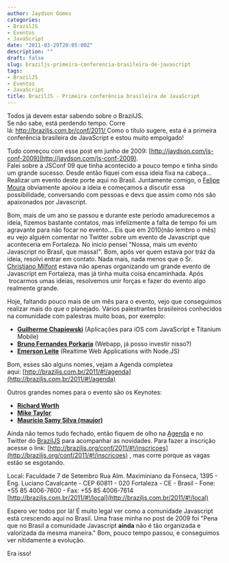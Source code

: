 ```yaml
---
author: Jaydson Gomes
categories:
- BrazilJS
- Eventos
- JavaScript
date: "2011-03-29T20:05:00Z"
description: ""
draft: false
slug: braziljs-primeira-conferencia-brasileira-de-javascript
tags:
- BrazilJS
- Eventos
- JavaScript
title: BrazilJS - Primeira conferência brasileira de JavaScript
---
```


Todos já devem estar sabendo sobre o BrazilJS.  
Se não sabe, está perdendo tempo. Corre lá: [http://braziljs.com.br/conf/2011/
](http://braziljs.com.br/2011/)Como o título sugere, esta é a primeira conferência brasileira de JavaScript e estou muito empolgado!  

Tudo começou com esse post em junho de 2009: [http://jaydson.com/js-conf-2009](http://jaydson.com/js-conf-2009).  
Falei sobre a JSConf 09 que tinha acontecido a pouco tempo e tinha sindo um grande sucesso.
Desde então fiquei com essa ideia fixa na cabeça... Realizar um evento deste porte aqui no Brasil.
Juntamente comigo, o [Felipe Moura](http://twitter.com/felipnmoura) obviamente apoiou a ideia e começamos a discutir essa possibilidade, conversando com pessoas e devs que assim como nós são apaixonados por Javascript.<!-- more -->

Bom, mais de um ano se passou e durante este período amadurecemos a ideia, fizemos bastante contatos, mas infelizmente a falta de tempo foi um agravante para não focar no evento...
Eis que em 2010(não lembro o mês) eu vejo alguém comentar no Twitter sobre um evento de Javascript que aconteceria em Fortaleza.
No inicio pensei "Nossa, mais um evento Javascript no Brasil, que massa!".
Bom, após ver quem estava por tráz da ideia, resolvi entrar em contato.
Nada mais, nada menos que o Sr. [Christiano Milfont](http://www.milfont.org/) estava não apenas organizando um grande evento de Javascript em Fortaleza, mas já tinha muita coisa encaminhada.
Após  trocarmos umas ideias, resolvemos unir forças e fazer do evento algo realmente grande.

Hoje, faltando pouco mais de um mês para o evento, vejo que conseguimos realizar mais do que o planejado.
Vários palestrantes brasileiros conhecidos na comunidade com palestras muito boas, por exemplo:
	
  * **[Guilherme Chapiewski](http://gc.blog.br/)** (Aplicações para iOS com JavaScript e Titanium Mobile)
  * **[Bruno Fernandes Porkaria](http://www.porkaria.com.br/author/porkaria/)** (Webapp, já posso investir nisso?)
  * **[Emerson Leite](http://codificando.com/)** (Realtime Web Applications with Node.JS)

Bom, esses são alguns nomes, vejam a Agenda completea aqui: [http://braziljs.com.br/2011/#!/agenda](http://braziljs.com.br/2011/#!/agenda)

Outros grandes nomes para o evento são os Keynotes:

  * **[Richard Worth ](http://rdworth.org/blog/)**
  * **[Mike Taylor](http://twitter.com/miketaylr)**
  * **[Maurício Samy Silva (maujor)](http://maujor.com/)**


Ainda não temos tudo fechado, então fiquem de olho na [Agenda](http://braziljs.org/conf/2011/#!/agenda) e no Twitter do [BrazilJS](http://twitter.com/braziljs) para acompanhar as novidades.
Para fazer a inscrição acesse o link: [http://braziljs.org/conf/2011/#!/inscricoes](http://braziljs.org/conf/2011/#!/inscricoes) , mas corre porque as vagas estão se esgotando.

Local:
Faculdade 7 de Setembro
Rua Alm. Maximiniano da Fonseca, 1395 - Eng. Luciano Cavalcante -
CEP 60811 - 020 Fortaleza - CE - Brasil - Fone: +55 85 4006-7600 - Fax: +55 85 4006-7614
[http://braziljs.com.br/2011/#!/local](http://braziljs.com.br/2011/#!/local)

[](http://braziljs.com.br/2011/#!/local)Espero ver todos por lá!
É muito legal ver como a comunidade Javascript está crescendo aqui no Brasil.
Uma frase minha no post de 2009 foi "Pena que no Brasil a comunidade Javascript **ainda** não é tão organizada e valorizada da mesma maneira."
Bom, pouco tempo passou, e conseguimos ver nitidamente a evolução.

Era isso!